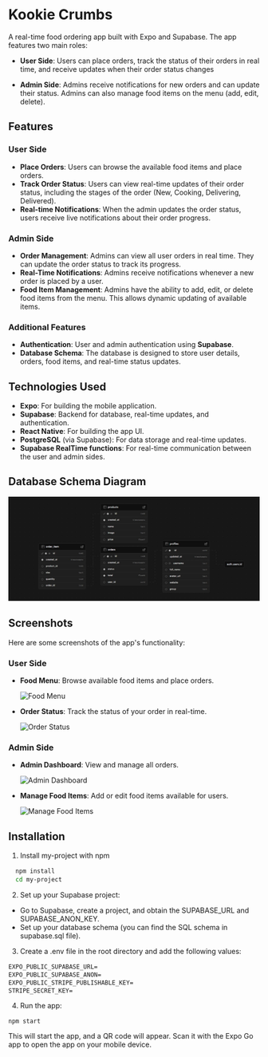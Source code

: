 
# Kookie Crumbs

A real-time food ordering app built with Expo and Supabase. The app features two main roles:

- **User Side**: Users can place orders, track the status of their orders in real time, and receive updates when their order status changes

- **Admin Side**: Admins receive notifications for new orders and can update their status. Admins can also manage food items on the menu (add, edit, delete).




## Features


### User Side
- **Place Orders**: Users can browse the available food items and place orders.
- **Track Order Status**: Users can view real-time updates of their order status, including the stages of the order (New, Cooking, Delivering, Delivered).
- **Real-time Notifications**: When the admin updates the order status, users receive live notifications about their order progress.

### Admin Side
- **Order Management**: Admins can view all user orders in real time. They can update the order status to track its progress.
- **Real-Time Notifications**: Admins receive notifications whenever a new order is placed by a user.
- **Food Item Management**: Admins have the ability to add, edit, or delete food items from the menu. This allows dynamic updating of available items.

### Additional Features
- **Authentication**: User and admin authentication using **Supabase**.
- **Database Schema**: The database is designed to store user details, orders, food items, and real-time status updates.


## Technologies Used
- **Expo**: For building the mobile application.
- **Supabase**: Backend for database, real-time updates, and authentication.
- **React Native**: For building the app UI.
- **PostgreSQL** (via Supabase): For data storage and real-time updates.
- **Supabase RealTime functions**: For real-time communication between the user and admin sides.



## Database Schema Diagram

![Database Schema Diagram](./images/database%20schema.jpg)


## Screenshots

Here are some screenshots of the app's functionality:

### User Side
- **Food Menu**: Browse available food items and place orders.

  ![Food Menu](path-to-food-menu-image)

- **Order Status**: Track the status of your order in real-time.

  ![Order Status](path-to-order-status-image)

### Admin Side
- **Admin Dashboard**: View and manage all orders.

  ![Admin Dashboard](path-to-admin-dashboard-image)

- **Manage Food Items**: Add or edit food items available for users.

  ![Manage Food Items](path-to-manage-food-items-image)

## Installation

 1. Install my-project with npm

```bash
  npm install 
  cd my-project
```

2. Set up your Supabase project:

- Go to Supabase, create a project, and obtain the SUPABASE_URL and SUPABASE_ANON_KEY.
- Set up your database schema (you can find the SQL schema in supabase.sql file).

3. Create a .env file in the root directory and add the following values:
```
EXPO_PUBLIC_SUPABASE_URL=
EXPO_PUBLIC_SUPABASE_ANON=
EXPO_PUBLIC_STRIPE_PUBLISHABLE_KEY=
STRIPE_SECRET_KEY=

```

4. Run the app:

```
npm start
```

This will start the app, and a QR code will appear. Scan it with the Expo Go app to open the app on your mobile device.


    